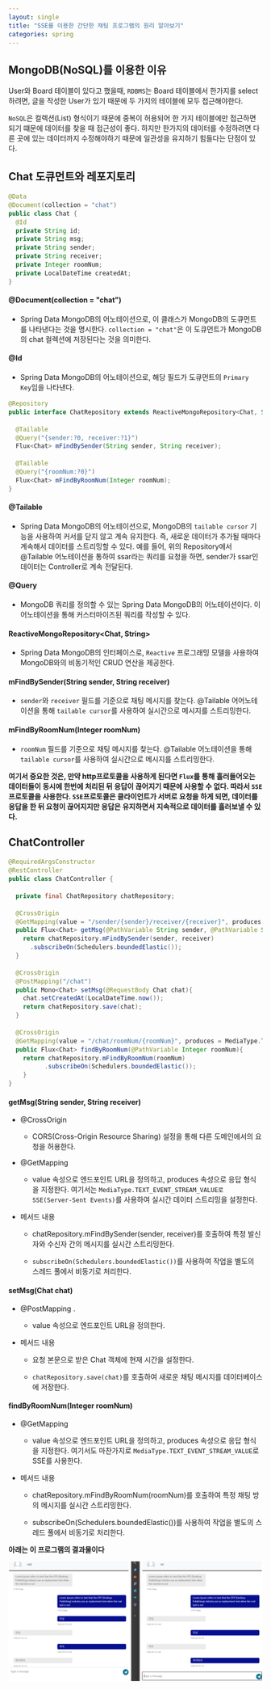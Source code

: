 ```yaml
---
layout: single
title: "SSE를 이용한 간단한 채팅 프로그램의 원리 알아보기"
categories: spring
---
```


## MongoDB(NoSQL)를 이용한 이유

User와 Board 테이블이 있다고 했을때, `RDBMS`는 Board 테이블에서 한가지를 select하려면, 글을 작성한 User가 있기 때문에 두 가지의 테이블에 모두 접근해야한다. 

`NoSQL`은 컬렉션(List) 형식이기 때문에 중복이 허용되어 한 가지 테이블에만 접근하면 되기 떄문에 데이터를 찾을 때 접근성이 좋다. 하지만 한가지의 데이터를 수정하려면 다른 곳에 있는 데이터까지 수정해야하기 때문에 일관성을 유지하기 힘들다는 단점이 있다.

## Chat 도큐먼트와 레포지토리

```java
@Data
@Document(collection = "chat")
public class Chat {
  @Id
  private String id;
  private String msg;
  private String sender;
  private String receiver;
  private Integer roomNum;
  private LocalDateTime createdAt;
}
```

#### @Document(collection = "chat")

- Spring Data MongoDB의 어노테이션으로, 이 클래스가 MongoDB의 도큐먼트를 나타낸다는 것을 명시한다. `collection = "chat"`은 이 도큐먼트가 MongoDB의 chat 컬렉션에 저장된다는 것을 의미한다.

#### @Id

- Spring Data MongoDB의 어노테이션으로, 해당 필드가 도큐먼트의 `Primary Key`임을 나타낸다.

```java
@Repository
public interface ChatRepository extends ReactiveMongoRepository<Chat, String> {

  @Tailable 
  @Query("{sender:?0, receiver:?1}")
  Flux<Chat> mFindBySender(String sender, String receiver);
  
  @Tailable
  @Query("{roomNum:?0}")
  Flux<Chat> mFindByRoomNum(Integer roomNum);
}
```


#### @Tailable

- Spring Data MongoDB의 어노테이션으로, MongoDB의 `tailable cursor` 기능을 사용하여 커서를 닫지 않고 계속 유지한다. 즉, 새로운 데이터가 추가될 때마다 계속해서 데이터를 스트리밍할 수 있다. 예를 들어, 위의 Repository에서 @Tailable 어노테이션을 통하여 ssar라는 쿼리를 요청을 하면, sender가 ssar인 데이터는 Controller로 계속 전달된다. 

#### @Query

- MongoDB 쿼리를 정의할 수 있는 Spring Data MongoDB의 어노테이션이다. 이 어노테이션을 통해 커스터마이즈된 쿼리를 작성할 수 있다.

#### ReactiveMongoRepository<Chat, String>

- Spring Data MongoDB의 인터페이스로, `Reactive` 프로그래밍 모델을 사용하여 MongoDB와의 비동기적인 CRUD 연산을 제공한다.

#### mFindBySender(String sender, String receiver)

- `sender`와 `receiver` 필드를 기준으로 채팅 메시지를 찾는다. @Tailable 어어노테이션을 통해 `tailable cursor`를 사용하여 실시간으로 메시지를 스트리밍한다. 

#### mFindByRoomNum(Integer roomNum)

- `roomNum` 필드를 기준으로 채팅 메시지를 찾는다. @Tailable 어노테이션을 통해 `tailable cursor`를 사용하여 실시간으로 메시지를 스트리밍한다. 

**여기서 중요한 것은, 만약 http프로토콜을 사용하게 된다면 `Flux`를 통해 흘러들어오는 데이터들이 동시에 한번에 처리된 뒤 응답이 끊어지기 때문에 사용할 수 없다. 따라서 `SSE`프로토콜을 사용한다. `SSE`프로토콜은 클라이언트가 서버로 요청을 하게 되면, 데이터를 응답을 한 뒤 요청이 끊어지지만 응답은 유지하면서 지속적으로 데이터를 흘러보낼 수 있다.**

## ChatController

```java
@RequiredArgsConstructor
@RestController
public class ChatController {

  private final ChatRepository chatRepository;

  @CrossOrigin
  @GetMapping(value = "/sender/{sender}/receiver/{receiver}", produces = MediaType.TEXT_EVENT_STREAM_VALUE)
  public Flux<Chat> getMsg(@PathVariable String sender, @PathVariable String receiver){
    return chatRepository.mFindBySender(sender, receiver)
      .subscribeOn(Schedulers.boundedElastic());
  }

  @CrossOrigin
  @PostMapping("/chat")
  public Mono<Chat> setMsg(@RequestBody Chat chat){
    chat.setCreatedAt(LocalDateTime.now());
    return chatRepository.save(chat);
  }

  @CrossOrigin
  @GetMapping(value = "/chat/roomNum/{roomNum}", produces = MediaType.TEXT_EVENT_STREAM_VALUE)
  public Flux<Chat> findByRoomNum(@PathVariable Integer roomNum){
    return chatRepository.mFindByRoomNum(roomNum)
          .subscribeOn(Schedulers.boundedElastic());
    }
}
```

#### getMsg(String sender, String receiver)

- @CrossOrigin

  - CORS(Cross-Origin Resource Sharing) 설정을 통해 다른 도메인에서의 요청을 허용한다.

- @GetMapping

  - value 속성으로 엔드포인트 URL을 정의하고, produces 속성으로 응답 형식을 지정한다. 여기서는 `MediaType.TEXT_EVENT_STREAM_VALUE로 SSE(Server-Sent Events)`를 사용하여 실시간 데이터 스트리밍을 설정한다.

- 메서드 내용

  - chatRepository.mFindBySender(sender, receiver)를 호출하여 특정 발신자와 수신자 간의 메시지를 실시간 스트리밍한다.
  
  - `subscribeOn(Schedulers.boundedElastic())`를 사용하여 작업을 별도의 스레드 풀에서 비동기로 처리한다.

#### setMsg(Chat chat)

- @PostMapping
.
  - value 속성으로 엔드포인트 URL을 정의한다.

- 메서드 내용

  - 요청 본문으로 받은 Chat 객체에 현재 시간을 설정한다.

  - `chatRepository.save(chat)`를 호출하여 새로운 채팅 메시지를 데이터베이스에 저장한다.

#### findByRoomNum(Integer roomNum)

- @GetMapping

  - value 속성으로 엔드포인트 URL을 정의하고, produces 속성으로 응답 형식을 지정한다. 여기서도 마찬가지로 `MediaType.TEXT_EVENT_STREAM_VALUE`로 SSE를 사용한다.

- 메서드 내용

  - chatRepository.mFindByRoomNum(roomNum)를 호출하여 특정 채팅 방의 메시지를 실시간 스트리밍한다.

  - subscribeOn(Schedulers.boundedElastic())를 사용하여 작업을 별도의 스레드 풀에서 비동기로 처리한다.
 

**아래는 이 프로그램의 결과물이다**

![chat](/images/chat.png)










